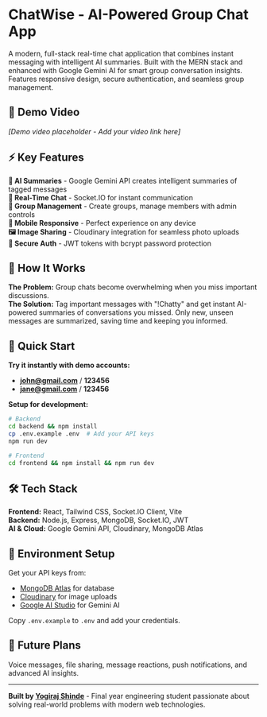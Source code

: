 # ChatWise - AI-Powered Group Chat App

A modern, full-stack real-time chat application that combines instant messaging with intelligent AI summaries. Built with the MERN stack and enhanced with Google Gemini AI for smart group conversation insights. Features responsive design, secure authentication, and seamless group management.

## 🎥 Demo Video

*[Demo video placeholder - Add your video link here]*

## ⚡ Key Features

**🤖 AI Summaries** - Google Gemini API creates intelligent summaries of tagged messages  
**💬 Real-Time Chat** - Socket.IO for instant communication  
**👥 Group Management** - Create groups, manage members with admin controls  
**📱 Mobile Responsive** - Perfect experience on any device  
**🖼️ Image Sharing** - Cloudinary integration for seamless photo uploads  
**🔐 Secure Auth** - JWT tokens with bcrypt password protection

## 🎯 How It Works

**The Problem:** Group chats become overwhelming when you miss important discussions.  
**The Solution:** Tag important messages with "!Chatty" and get instant AI-powered summaries of conversations you missed. Only new, unseen messages are summarized, saving time and keeping you informed.

## 🚀 Quick Start

**Try it instantly with demo accounts:**
- **john@gmail.com** / **123456**
- **jane@gmail.com** / **123456**

**Setup for development:**
```bash
# Backend
cd backend && npm install
cp .env.example .env  # Add your API keys
npm run dev

# Frontend  
cd frontend && npm install && npm run dev
```

## 🛠️ Tech Stack

**Frontend:** React, Tailwind CSS, Socket.IO Client, Vite  
**Backend:** Node.js, Express, MongoDB, Socket.IO, JWT  
**AI & Cloud:** Google Gemini API, Cloudinary, MongoDB Atlas

## 🔧 Environment Setup

Get your API keys from:
- [MongoDB Atlas](https://cloud.mongodb.com/) for database
- [Cloudinary](https://cloudinary.com/) for image uploads  
- [Google AI Studio](https://makersuite.google.com/app/apikey) for Gemini AI

Copy `.env.example` to `.env` and add your credentials.

## 🔮 Future Plans

Voice messages, file sharing, message reactions, push notifications, and advanced AI insights.

---

**Built by [Yogiraj Shinde](https://github.com/yogirajbshinde21)** - Final year engineering student passionate about solving real-world problems with modern web technologies.
